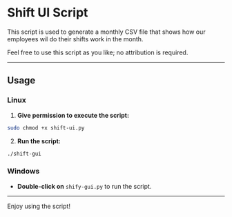 # Shift UI Script

This script is used to generate a monthly CSV file that shows how our employees wil do their shifts work in the month.

Feel free to use this script as you like; no attribution is required.

---

## Usage

### Linux

1. **Give permission to execute the script:**

```bash
sudo chmod +x shift-ui.py
```

2. **Run the script:**

```bash
./shift-gui
```

### Windows

- **Double-click on** `shify-gui.py` to run the script.

---

Enjoy using the script!
